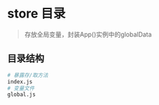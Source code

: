 # store 目录

> 存放全局变量，封装App()实例中的globalData

## 目录结构

```bash
# 暴露存/取方法
index.js
# 变量文件
global.js
```
